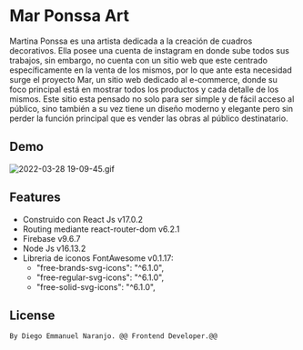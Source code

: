 # Mar Ponssa Art

Martina Ponssa es una artista dedicada a la creación de cuadros decorativos.
Ella posee una cuenta de instagram en donde sube todos sus trabajos, sin embargo,
no cuenta con un sitio web que este centrado específicamente en la venta de los mismos,
por lo que ante esta necesidad surge el proyecto Mar, un sitio web dedicado al e-commerce,
donde su foco principal está en mostrar todos los productos y cada detalle de los mismos.
Este sitio esta pensado no solo para ser simple y de fácil acceso al público,
sino también a su vez tiene un diseño moderno y elegante pero sin perder la función principal
que es vender las obras al público destinatario.

## Demo
![2022-03-28 19-09-45.gif](https://github.com/Diego12N/art-gallery/blob/master/public/images/2022-03-28%2019-09-45.gif)

## Features

- Construido con React Js v17.0.2
- Routing mediante react-router-dom v6.2.1
- Firebase v9.6.7
- Node Js v16.13.2
- Libreria de iconos FontAwesome v0.1.17:
  - "free-brands-svg-icons": "^6.1.0",
  - "free-regular-svg-icons": "^6.1.0",
  - "free-solid-svg-icons": "^6.1.0",

## License
```diff
By Diego Emmanuel Naranjo. @@ Frontend Developer.@@
```
